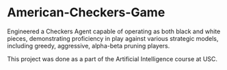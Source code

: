 # American-Checkers-Game

Engineered a Checkers Agent capable of operating as both black and white pieces, demonstrating proficiency in play against various strategic models, including greedy, aggressive, alpha-beta pruning players.

This project was done as a part of the Artificial Intelligence course at USC.
